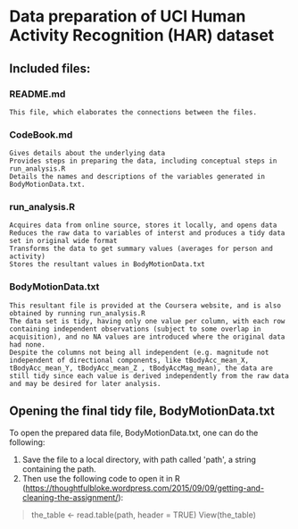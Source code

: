 #  Data preparation of UCI Human Activity Recognition (HAR) dataset


## Included files:

### README.md
	This file, which elaborates the connections between the files.

### CodeBook.md 
	Gives details about the underlying data
	Provides steps in preparing the data, including conceptual steps in run_analysis.R 
	Details the names and descriptions of the variables generated in BodyMotionData.txt.

### run_analysis.R
	Acquires data from online source, stores it locally, and opens data
	Reduces the raw data to variables of interst and produces a tidy data set in original wide format
	Transforms the data to get summary values (averages for person and activity)
	Stores the resultant values in BodyMotionData.txt

### BodyMotionData.txt
	This resultant file is provided at the Coursera website, and is also obtained by running run_analysis.R
	The data set is tidy, having only one value per column, with each row containing independent observations (subject to some overlap in acquisition), and no NA values are introduced where the original data had none.
	Despite the columns not being all independent (e.g. magnitude not independent of directional components, like tBodyAcc_mean_X, tBodyAcc_mean_Y, tBodyAcc_mean_Z , tBodyAccMag_mean), the data are still tidy since each value is derived independently from the raw data and may be desired for later analysis.
	


## Opening the final tidy file, BodyMotionData.txt

To open the prepared data file, BodyMotionData.txt, one can do the following:
1. Save the file to a local directory, with path called 'path', a string containing the path.
2. Then use the following code to open it in R (https://thoughtfulbloke.wordpress.com/2015/09/09/getting-and-cleaning-the-assignment/):

>the_table <- read.table(path, header = TRUE)
>View(the_table)